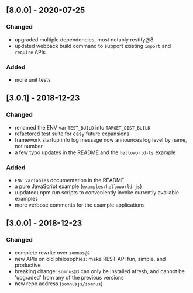 ## [8.0.0] - 2020-07-25
### Changed
- upgraded multiple dependencies, most notably restify@8
- updated webpack build command to support existing `import` and `require` APIs

### Added
- more unit tests

## [3.0.1] - 2018-12-23
### Changed
- renamed the ENV var `TEST_BUILD` into `TARGET_DIST_BUILD`
- refactored test suite for easy future expansions
- framework startup info log message now announces log level by name, not number
- a few typo updates in the README and the `helloworld-ts` example

### Added
- `ENV variables` documentation in the README
- a pure JavaScript example (`examples/helloworld-js`)
- (updated) npm run scripts to conveniently invoke currently available examples
- more verbose comments for the example applications

## [3.0.0] - 2018-12-23
### Changed
- complete rewrite over `somnus@2`
- new APIs on old philosophies: make REST API fun, simple, and productive
- breaking change: `somnus@3` can only be installed afresh, and cannot be 'upgraded' from any of the previous versions
- new repo address (`somnusjs/somnus`)
